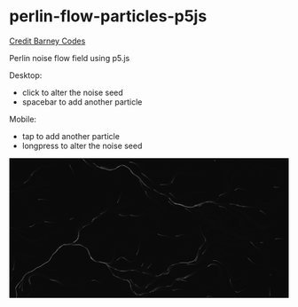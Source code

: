 # perlin-flow-particles-p5js

[Credit Barney Codes](https://www.youtube.com/watch?v=sZBfLgfsvSk&ab_channel=BarneyCodes)

Perlin noise flow field using p5.js

Desktop:
- click to alter the noise seed
- spacebar to add another particle

Mobile:
- tap to add another particle
- longpress to alter the noise seed

![alt text](https://github.com/ahudson20/perlin-flow-particles-p5js/blob/main/pnff.png "perlin flow image")



